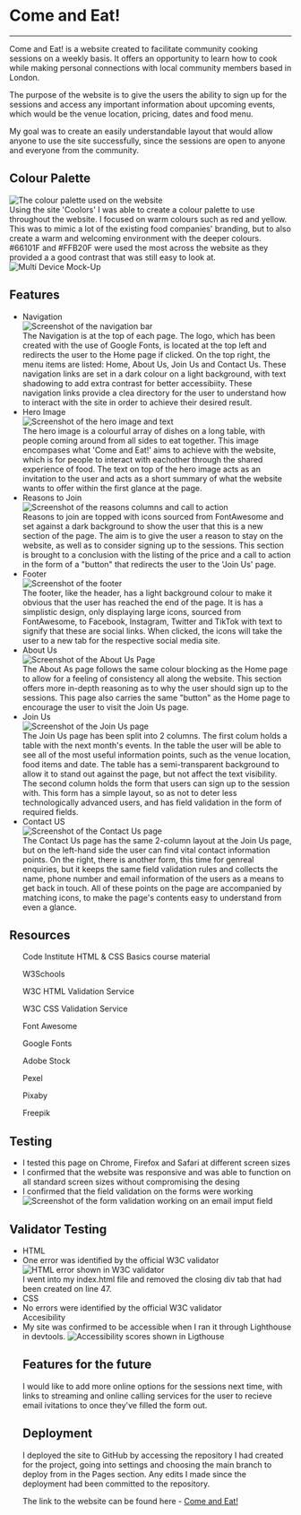 <h1>Come and Eat!</h1>
<hr>
Come and Eat! is a website created to facilitate community cooking sessions on a weekly basis. It offers an opportunity to learn how to cook while making personal connections with local community members based in London. 

The purpose of the website is to give the users the ability to sign up for the sessions and access any important information about upcoming events, which would be the venue location, pricing, dates and food menu. 

My goal was to create an easily understandable layout that would allow anyone to use the site successfully, since the sessions are open to anyone and everyone from the community.

<h2>Colour Palette</h2>
<img src="/assets/images/coolors.png" alt="The colour palette used on the website">
<br>
Using the site 'Coolors' I was able to create a colour palette to use throughout the website. I focused on warm colours such as red and yellow. This was to mimic a lot of the existing food companies' branding, but to also create a warm and welcoming environment with the deeper colours. #66101F and #FFB20F were used the most across the website as they provided a a good contrast that was still easy to look at. 
<br>
<img src="/assets/images/MultiDeviceMockUp.jpg" alt="Multi Device Mock-Up">

<h2>Features</h2>
<ul>
    <li>Navigation</li>
    <img src="/assets/images/nav_bar.jpg" alt="Screenshot of the navigation bar">
    <br>
    The Navigation is at the top of each page. The logo, which has been created with the use of Google Fonts, is located at the top left and redirects the user to the Home page if clicked. On the top right, the menu items are listed: Home, About Us, Join Us and Contact Us.
    These navigation links are set in a dark colour on a light background, with text shadowing to add extra contrast for better accessibiity.
    These navigation links provide a clea directory for the user to understand how to interact with the site in order to achieve their desired result. 
    <li>Hero Image</li>
    <img src="/assets/images/hero_img.jpg" alt="Screenshot of the hero image and text">
    <br>
    The hero image is a colourful array of dishes on a long table, with people coming around from all sides to eat together. This image encompases what 'Come and Eat!' aims to achieve with the website, which is for people to interact with eachother through the shared experience of food. The text on top of the hero image acts as an invitation to  the user and acts as a short summary of what the website wants to offer within the first glance at the page.
    <li>Reasons to Join</li>
    <img src="/assets/images/reasons.jpg" alt="Screenshot of the reasons columns and call to action">
    <br>
    Reasons to join are topped with icons sourced from FontAwesome and set against a dark background to show the user that this is a new section of the page. The aim is to give the user a reason to stay on the website, as well as to consider signing up to the sessions. This section is brought to a conclusion with the listing of the price and a call to action in the form of a "button" that redirects the user to the 'Join Us' page.  
    <li>Footer</li>
    <img src="/assets/images/footer.jpg" alt="Screenshot of the footer">
    <br>
    The footer, like the header, has a light background colour to make it obvious that the user has reached the end of the page. It is has a simplistic design, only displaying large icons, sourced from FontAwesome, to Facebook, Instagram, Twitter and TikTok with text to signify that these are social links. When clicked, the icons will take the user to a new tab for the respective social media site. 
    <li>About Us</li>
    <img src="/assets/images/about_us.jpg" alt="Screenshot of the About Us Page">
    <br>
    The About As page follows the same colour blocking as the Home page to allow for a feeling of consistency all along the website. This section offers more in-depth reasoning as to why the user should sign up to the sessions. 
    This page also carries the same "button" as the Home page to encourage the user to visit the Join Us page.
    <li>Join Us</li>
    <img src="/assets/images/join_us.jpg" alt="Screenshot of the Join Us page">
    <br>
    The Join Us page has been split into 2 columns.
    The first colum holds a table with the next month's events. In the table the user will be able to see all of the most useful information points, such as the venue location, food items and date. The table has a semi-transparent background to allow it to stand out against the page, but not affect the text visibility.
    The second column holds the form that users can sign up to the session with. This form has a simple layout, so as not to deter less technologically advanced users, and has field validation in the form of required fields. 
    <li>Contact US</li>
    <img src="/assets/images/contact_us.jpg" alt="Screenshot of the Contact Us page">
    <br>
    The Contact Us page has the same 2-column layout at the Join Us page, but on the left-hand side the user can find vital contact information points. On the right, there is another form, this time for genreal enquiries, but it keeps the same field validation rules and collects the name, phone number and email information of the users as a means to get back in touch. All of these points on the page are accompanied by matching icons, to make the page's contents easy to understand from even a glance.
</ul>

<h2>Resources</h2>
<ul>Code Institute HTML & CSS Basics course material</ul>
<ul>W3Schools</ul>
<ul>W3C HTML Validation Service</ul>
<ul>W3C CSS Validation Service</ul>
<ul>Font Awesome</ul>
<ul>Google Fonts</ul>
<ul>Adobe Stock</ul>
<ul>Pexel</ul>
<ul>Pixaby</ul>
<ul>Freepik</ul>

<h2>Testing</h2>
<ul>
    <li>I tested this page on Chrome, Firefox and Safari at different screen sizes</li>
    <li>I confirmed that the website was responsive and was able to function on all standard screen sizes without compromising the desing</li>
    <li>I confirmed that the field validation on the forms were working</li>
    <img src="/assets/images/form_email.jpg" alt="Screenshot of the form validation working on an email imput field">
</ul>

<h2>Validator Testing</h2>
<ul>
    <li>HTML
        <li>
        One error was identified by the official W3C validator
        <br>
        <img src="/assets/images/HTML_error_flagging.jpg" alt="HTML error shown in W3C validator">
        <br>
        I went into my index.html file and removed the closing div tab that had been created on line 47.
        </li>
    </li>
    <li>CSS
        <li>No errors were identified by the official W3C validator</li>
    </li>
        </li>Accesibility
        <li>
        My site was confirmed to be accessible when I ran it through Lighthouse in devtools.
        <img src="/assets/images/LighthouseAccessibility.jpg" alt="Accessibility scores shown in Ligthouse">
        </li>
    </li>

<h2>Features for the future</h2>
I would like to add more online options for the sessions next time, with links to streaming and online calling services for the user to recieve email ivitations to once they've filled the form out.

<h2>Deployment</h2>

I deployed the site to GitHub by accessing the repository I had created for the project, going into settings and choosing the main branch to deploy from in the Pages section. 
Any edits I made since the deployment had been committed to the repository.

The link to the website can be found here - <a href="https://manpreetrao.github.io/come-and-eat/index.html" rel="noopener" target="_blank" aria-label="Visit Come and Eat! (opens in a new tab)">Come and Eat!</a>



